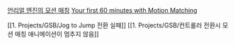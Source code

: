 [언리얼 엔진의 모션 매칭](https://dev.epicgames.com/documentation/ko-kr/unreal-engine/motion-matching-in-unreal-engine)
[Your first 60 minutes with Motion Matching](https://dev.epicgames.com/community/learning/tutorials/lwlG/unreal-engine-your-first-60-minutes-with-motion-matching)

[[1. Projects/GSB/Jog to Jump 전환 실패]]
[[1. Projects/GSB/컨트롤러 전환시 모션 매칭 애니메이션이 멈추지 않음]]

